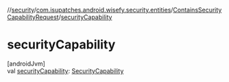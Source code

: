 //[security](../../../index.md)/[com.isupatches.android.wisefy.security.entities](../index.md)/[ContainsSecurityCapabilityRequest](index.md)/[securityCapability](security-capability.md)

# securityCapability

[androidJvm]\
val [securityCapability](security-capability.md): [SecurityCapability](../-security-capability/index.md)
